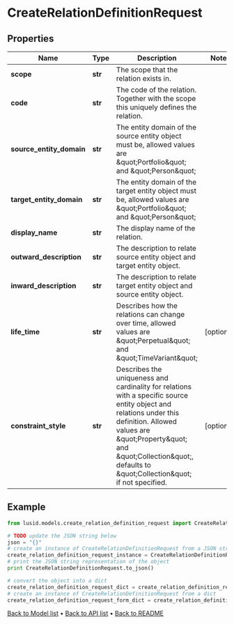 # CreateRelationDefinitionRequest


## Properties
Name | Type | Description | Notes
------------ | ------------- | ------------- | -------------
**scope** | **str** | The scope that the relation exists in. | 
**code** | **str** | The code of the relation. Together with the scope this uniquely defines the relation. | 
**source_entity_domain** | **str** | The entity domain of the source entity object must be, allowed values are \&quot;Portfolio\&quot; and \&quot;Person\&quot; | 
**target_entity_domain** | **str** | The entity domain of the target entity object must be, allowed values are \&quot;Portfolio\&quot; and \&quot;Person\&quot; | 
**display_name** | **str** | The display name of the relation. | 
**outward_description** | **str** | The description to relate source entity object and target entity object. | 
**inward_description** | **str** | The description to relate target entity object and source entity object. | 
**life_time** | **str** | Describes how the relations can change over time, allowed values are \&quot;Perpetual\&quot; and \&quot;TimeVariant\&quot; | [optional] 
**constraint_style** | **str** | Describes the uniqueness and cardinality for relations with a specific source entity object and relations under this definition. Allowed values are \&quot;Property\&quot; and \&quot;Collection\&quot;, defaults to \&quot;Collection\&quot; if not specified. | [optional] 

## Example

```python
from lusid.models.create_relation_definition_request import CreateRelationDefinitionRequest

# TODO update the JSON string below
json = "{}"
# create an instance of CreateRelationDefinitionRequest from a JSON string
create_relation_definition_request_instance = CreateRelationDefinitionRequest.from_json(json)
# print the JSON string representation of the object
print CreateRelationDefinitionRequest.to_json()

# convert the object into a dict
create_relation_definition_request_dict = create_relation_definition_request_instance.to_dict()
# create an instance of CreateRelationDefinitionRequest from a dict
create_relation_definition_request_form_dict = create_relation_definition_request.from_dict(create_relation_definition_request_dict)
```
[Back to Model list](../README.md#documentation-for-models) &#8226; [Back to API list](../README.md#documentation-for-api-endpoints) &#8226; [Back to README](../README.md)


